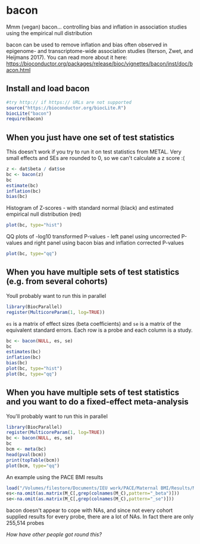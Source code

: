 # bacon
Mmm (vegan) bacon... controlling bias and inflation in association studies using the empirical null distribution  

bacon can be used to remove inflation and bias often observed in epigenome- and transcriptome-wide association studies (Iterson, Zwet, and Heijmans 2017). 
You can read more about it here: https://bioconductor.org/packages/release/bioc/vignettes/bacon/inst/doc/bacon.html

## Install and load bacon 
```r
#try http:// if https:// URLs are not supported
source("https://bioconductor.org/biocLite.R")
biocLite("bacon")
require(bacon)
```
## When you just have one set of test statistics
This doesn't work if you try to run it on test statistics from METAL. Very small effects and SEs are rounded to 0, so we can't calculate a z score :(
```r
z <- dat$beta / dat$se
bc <- bacon(z)
bc
estimate(bc)
inflation(bc)
bias(bc)
```
Histogram of Z-scores - with standard normal (black) and estimated empirical null distribution (red)
```r
plot(bc, type="hist")
```
QQ plots of -log10 transformed P-values - left panel using uncorrected P-values and right panel using bacon bias and inflation corrected P-values
```r
plot(bc, type="qq")
```
## When you have multiple sets of test statistics (e.g. from several cohorts)
Youll probably want to run this in parallel
```r
library(BiocParallel)
register(MulticoreParam(1, log=TRUE))
```
`es` is a matrix of effect sizes (beta coefficients) and `se` is a matrix of the equivalent standard errors. Each row is a probe and each column is a study.
```r
bc <- bacon(NULL, es, se)
bc
estimates(bc)
inflation(bc)
bias(bc)
plot(bc, type="hist")
plot(bc, type="qq")
```
## When you have multiple sets of test statistics and you want to do a fixed-effect meta-analysis
You'll probably want to run this in parallel
```r
library(BiocParallel)
register(MulticoreParam(1, log=TRUE))
bc <- bacon(NULL, es, se)
bc
bcm <- meta(bc)
head(pval(bcm))
print(topTable(bcm))
plot(bcm, type="qq")
```

An example using the PACE BMI results 
```r
load("/Volumes/filestore/Documents/IEU work/PACE/Maternal BMI/Results/Meta-analysis/BMI/BMI_1_random1.Rdata")
es<-na.omit(as.matrix(M_C[,grep(colnames(M_C),pattern="_beta")]))
se<-na.omit(as.matrix(M_C[,grep(colnames(M_C),pattern="_se")]))
```
bacon doesn't appear to cope with NAs, and since not every cohort supplied results for every probe, there are a lot of NAs.
In fact there are only 255,514 probes  

*How have other people got round this?*









